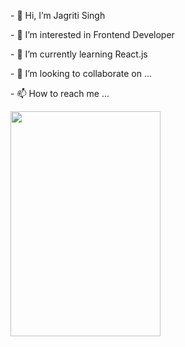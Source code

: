 
<section>
  <div class="container">
    <div class="row">
      <div class="col-md-6">
        <p>- 👋 Hi, I’m Jagriti Singh </p>
        <p> - 👀 I’m interested in Frontend Developer</p>
        <p>- 🌱 I’m currently learning React.js</p>
        <p> - 💞️ I’m looking to collaborate on ...</p>
        <p> - 📫 How to reach me ...</p>     
      </div>
      <div class="col-md-6">
        <img width="240" height="360" src="https://camo.githubusercontent.com/97dace0413a314c53f364c50fedf0ae52966885822041ef2848398583e64a471/68747470733a2f2f64656d6f322e77706f70616c2e636f6d2f67616d69636f2f77702d636f6e74656e742f75706c6f6164732f323032332f31322f68315f696d672d332e706e67" alt="" data-canonical-src="https://demo2.wpopal.com/gamico/wp-content/uploads/2023/12/h1_img-3.png" style="max-width: 100%;">
      </div>
    </div>
  </div>
</section>

<!---
jagritisingh3456/jagritisingh3456 is a ✨ special ✨ repository because its `README.md` (this file) appears on your GitHub profile.
You can click the Preview link to take a look at your changes.
--->
